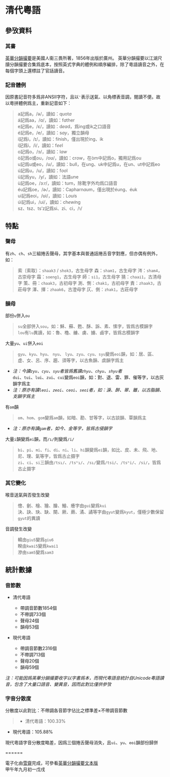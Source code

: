 # 清代粵語

## 參攷資料

### 其書

[英華分韻撮要](http://library.umac.mo/ebooks/b31043793.pdf)是美國人衞三畏所著，1856年出版於廣州。
英華分韻撮要以江湖尺牘分韻撮要合集爲底本，按照英式字典的體例和順序編排，除了粵語讀音之外，在每個字頭上還標註了官話讀音。

### 記音體例

因原書記音符多爲非ANSII字符，且以`'`表示送氣、以角標表音調，閱讀不便。故以粵拼體例爲主，重新記音如下：

> a記爲a，/ə/，讀如：quot*a*     
 á記爲aa，/ɑ/，讀如：f*a*ther   
 e記爲e，/ɛ/，讀如：d*ea*d，爲ing或ik之口語音   
 é記爲e，/e/，讀如：s*ay*，獨立韻母   
 i記爲i，/ɪ/，讀如：f*i*nish，僅出現於ing、ik   
 í記爲i，/i/，讀如：f*ee*l   
 o記爲o，/ɔ/，讀如：l*aw*   
 ò記爲o或ou，/oʊ/，讀如：cr*ow*，在òm中記爲o，獨用記爲ou   
 u記爲u或eo，/ʊ/，讀如：b*u*ll，在ung、uk中記爲u，在un、ut中記爲eo   
 ú記爲u，/u/，讀如：f*oo*l   
 ü記爲yu，/y/，讀如：法語*u*ne   
 ù記爲oe，/ɜ:r/，讀如：t*ur*n，除靴字外均爲口語音   
 éu記爲oe，/ɚ/，讀如：Capharn*au*m，僅出現於éung、éuk   
 ui記爲eoi，/ʊi/，讀如：L*oui*s   
 úi記爲ui，/ui/，讀如：ch*ewi*ng   
 sz、tsz、ts’z記爲si、zi、ci，/ɿ/

## 特點

### 聲母

有`zh`、`ch`、`sh`三組捲舌聲母，其字基本與普通話捲舌音字對應，但亦偶有例外，如：

> 索〔索取〕：`shaak3` / `shok3`，古生母字
 森：`sham1`，古生母字
 涔：`sham4`，古崇母字
 霜：`soeng1`，古生母字
 師：`si1`，古生母字
 猜：`chaai1`，古清母字
 策、冊：`chaak3`，古初母字
 測、惻：`chak1`，古初母字
 責：`zhaak3`，古莊母字
 澤、擇：`zhaak6`，古澄母字
 仄、側：`zhak1`，古莊母字

### 韻母

部份`u`併入`ou`

> `su`全部併入`sou`，如：穌、蘇、甦、酥、訴、素、愫字，皆爲古模韻字   
 `lou`有`lu`異讀，如：魯、櫓、艣、虜、擄、鹵字，皆爲古模韻字

大量`yu`、`ui`併入`eoi`

> `gyu`、`kyu`、`hyu`、 `nyu`、 `lyu`、`zyu`、`cyu`、`syu`變爲`eoi`韻，如：居、區、虚、女、呂、序、趨、須等字，以古魚韻、虞韻字爲主   
 * *注：今讀`zyu`、`cyu`、`syu`者皆爲舊讀`zhyu`、`chyu`、`shyu`者*   
 `dui`、`tui`、`lui`、`zui`、`cui`變爲`eoi`韻，如：對、退、雷、罪、催等字，以古灰韻字爲主   
 * *注：原亦有讀`leoi`、`zeoi`、`ceoi`、`seoi`者，如：淚、醉、翠、雖，以古脂韻、支韻字爲主*

有`om`韻

> `om`、`hom`、`gom`變爲`am`韻，如暗、勘、甘等字，以古談韻、覃韻爲主   
 * *注：原亦有讀`gam`者，如今、金等字，皆爲古侵韻字*

大量`i`韻變爲`ei`韻，而`/ɿ/`則變爲`/i/`

> `bi`、`pi`、`mi`、`fi`、`di`、`ni`、`li`、`hi`韻變爲`ei`韻，如比、皮、未、飛、地、尼、理、氣等字，皆爲古止摄字   
 `zi`、`ci`、`si`三韻由`/tsɿ/`、`/tsʰɿ/`、`/sɿ/`變爲`/tsi/`、`/tsʰi/`、`/si/`，皆爲古止摄字

### 其它變化

喉音送氣與否發生改變

> 儈、劊、檜、獪、膾、鱠、癐字由`gui`變爲`kui`   
 決、訣、玦、缺、闋、厥、蕨、潏、譎等字由`gyut`變爲`kyut`，僅極少數保留`gyut`的異讀

音調發生改變

> 轎由`giu5`變爲`giu6`   
 睽由`kwai5`變爲`kwai1`   
 滲由`sam5`變爲`sam3`

## 統計數據

### 音節數

* 清代粵語
  * 帶調音節數1854個
  * 不帶調733個
  * 聲母24個
  * 韻母53個

* 現代粵語
  * 帶調音節數2316個
  * 不帶調713個
  * 聲母20個
  * 韻母59個

*注：可能因爲英華分韻撮要收字以字書爲本，而現代粵語音統計自Unicode粵語讀音，包含了大量口語音、變異音，因而此對比僅供參攷*

### 字音分散度

分散度以此對比：不帶調各音節字佔比之標準差×不帶調音節數
>* 清代粵語：100.33%
* 現代粵語：105.88%

現代粵語字音分散度略差，因爲三個捲舌聲母消失，且`ui`、`yu`、`eoi`韻部份歸併

======

電子化由[雪齋](https://github.com/LEOYoon-Tsaw "雪齋")完成，可參看[英華分韻撮要文本版](https://github.com/LEOYoon-Tsaw/Rime_collections/blob/master/%E5%88%86%E9%9F%BB%E6%92%AE%E8%A6%81.txt "分韻撮要")   
甲午年九月初一戊戌

